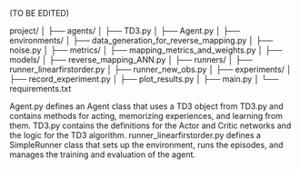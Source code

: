 (TO BE EDITED)

project/
│
├── agents/
│   ├── TD3.py
│   ├── Agent.py
│
├── environments/
│   ├── data_generation_for_reverse_mapping.py
│   ├── noise.py
│
├── metrics/
│   ├── mapping_metrics_and_weights.py
│
├── models/
│   ├── reverse_mapping_ANN.py
│
├── runners/
│   ├── runner_linearfirstorder.py
│   ├── runner_new_obs.py
│
├── experiments/
│   ├── record_experiment.py
│   ├── plot_results.py
│
├── main.py
│
└── requirements.txt


Agent.py defines an Agent class that uses a TD3 object from TD3.py and contains methods for acting, memorizing experiences, and learning from them.
TD3.py contains the definitions for the Actor and Critic networks and the logic for the TD3 algorithm.
runner_linearfirstorder.py defines a SimpleRunner class that sets up the environment, runs the episodes, and manages the training and evaluation of the agent.
